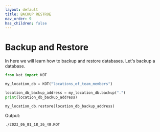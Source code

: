 ```yaml
---
layout: default
title: BACKUP RESTROE
nav_order: 9
has_children: false
---
```


# Backup and Restore
In here we will learn how to backup and restore databases. Let's backup a database.

```python
from kot import KOT

my_location_db = KOT("locations_of_team_members")

location_db_backup_address = my_location_db.backup(".")
print(location_db_backup_address)

my_location_db.restore(location_db_backup_address)

```

Output:

```console
./2023_06_01_18_36_40.KOT
```
